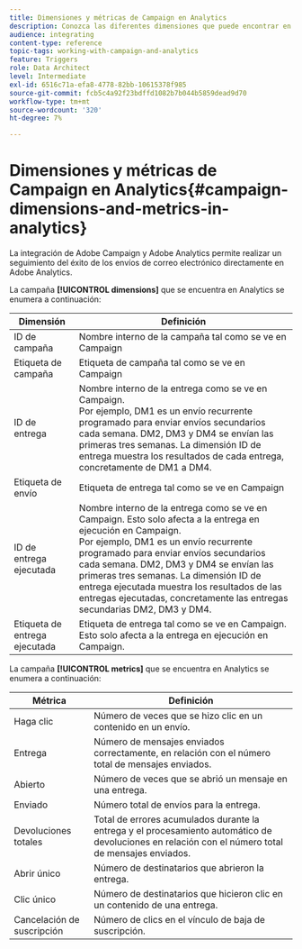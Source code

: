 ```yaml
---
title: Dimensiones y métricas de Campaign en Analytics
description: Conozca las diferentes dimensiones que puede encontrar en Adobe Analytics para iniciar el seguimiento de los envíos de correo electrónico desde Adobe Campaign.
audience: integrating
content-type: reference
topic-tags: working-with-campaign-and-analytics
feature: Triggers
role: Data Architect
level: Intermediate
exl-id: 6516c71a-efa8-4778-82bb-10615378f985
source-git-commit: fcb5c4a92f23bdffd1082b7b044b5859dead9d70
workflow-type: tm+mt
source-wordcount: '320'
ht-degree: 7%

---
```


# Dimensiones y métricas de Campaign en Analytics{#campaign-dimensions-and-metrics-in-analytics}

La integración de Adobe Campaign y Adobe Analytics permite realizar un seguimiento del éxito de los envíos de correo electrónico directamente en Adobe Analytics.

La campaña **[!UICONTROL dimensions]** que se encuentra en Analytics se enumera a continuación:

<table> 
 <thead> 
  <tr> 
   <th> Dimensión<br /> </th> 
   <th> Definición<br /> </th> 
  </tr> 
 </thead> 
 <tbody> 
  <tr> 
   <td> ID de campaña<br /> </td> 
   <td> Nombre interno de la campaña tal como se ve en Campaign<br /> </td> 
  </tr> 
  <tr> 
   <td> Etiqueta de campaña<br /> </td> 
   <td> Etiqueta de campaña tal como se ve en Campaign<br /> </td> 
  </tr> 
  <tr> 
   <td> ID de entrega<br /> </td> 
   <td> Nombre interno de la entrega como se ve en Campaign.<br /> Por ejemplo, DM1 es un envío recurrente programado para enviar envíos secundarios cada semana. DM2, DM3 y DM4 se envían las primeras tres semanas. La dimensión ID de entrega muestra los resultados de cada entrega, concretamente de DM1 a DM4. <br /> </td> 
  </tr> 
  <tr> 
   <td> Etiqueta de envío<br /> </td> 
   <td> Etiqueta de entrega tal como se ve en Campaign<br /> </td> 
  </tr> 
  <tr> 
   <td> ID de entrega ejecutada<br /> </td> 
   <td> Nombre interno de la entrega como se ve en Campaign. Esto solo afecta a la entrega en ejecución en Campaign.<br /> Por ejemplo, DM1 es un envío recurrente programado para enviar envíos secundarios cada semana. DM2, DM3 y DM4 se envían las primeras tres semanas. La dimensión ID de entrega ejecutada muestra los resultados de las entregas ejecutadas, concretamente las entregas secundarias DM2, DM3 y DM4. <br /> </td> 
  </tr> 
  <tr> 
   <td> Etiqueta de entrega ejecutada<br /> </td> 
   <td> Etiqueta de entrega tal como se ve en Campaign. Esto solo afecta a la entrega en ejecución en Campaign.<br /> </td> 
  </tr> 
 </tbody> 
</table>

La campaña **[!UICONTROL metrics]** que se encuentra en Analytics se enumera a continuación:

<table> 
 <thead> 
  <tr> 
   <th> Métrica<br /> </th> 
   <th> Definición<br /> </th> 
  </tr> 
 </thead> 
 <tbody> 
  <tr> 
   <td> Haga clic<br /> </td> 
   <td> Número de veces que se hizo clic en un contenido en un envío.<br /> </td> 
  </tr> 
  <tr> 
   <td> Entrega<br /> </td> 
   <td> Número de mensajes enviados correctamente, en relación con el número total de mensajes enviados.<br /> </td> 
  </tr> 
  <tr> 
   <td> Abierto<br /> </td> 
   <td> Número de veces que se abrió un mensaje en una entrega.<br /> </td> 
  </tr> 
  <tr> 
   <td> Enviado<br /> </td> 
   <td> Número total de envíos para la entrega.<br /> </td> 
  </tr> 
  <tr> 
   <td> Devoluciones totales<br /> </td> 
   <td> Total de errores acumulados durante la entrega y el procesamiento automático de devoluciones en relación con el número total de mensajes enviados.<br /> </td> 
  </tr> 
  <tr> 
   <td> Abrir único<br /> </td> 
   <td> Número de destinatarios que abrieron la entrega.<br /> </td> 
  </tr> 
  <tr> 
   <td> Clic único<br /> </td> 
   <td> Número de destinatarios que hicieron clic en un contenido de una entrega.<br /> </td> 
  </tr> 
  <tr> 
   <td> Cancelación de suscripción<br /> </td> 
   <td> Número de clics en el vínculo de baja de suscripción.<br /> </td> 
  </tr> 
 </tbody> 
</table>
